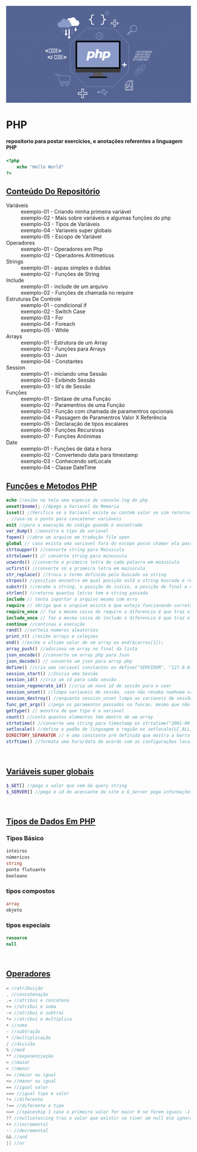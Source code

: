 ![PHP](./assets/php_image.png)

# PHP

#### repositorio para postar exercicios, e anotações referentes a linguagem PHP

```php
<?php
    echo "Hello World"
?>
```

<h2 style="text-decoration: underline">Conteúdo Do Repositório</h2>

<dl>
  <dt>Variáveis</dt>
  <dd>exemplo-01 - Criando minha primeira variável</dd>
  <dd>exemplo-02 - Mais sobre variáveis e algumas funções do php</dd>
  <dd>exemplo-03 - Tipos de Variáveis</dd>
  <dd>exemplo-04 - Variaveis super globais</dd>
  <dd>exemplo-05 - Escopo de Variável</dd>

  <dt>Operadores</dt>
  <dd>exemplo-01 - Operadores em Php</dd>
  <dd>exemplo-02 - Operadores Aritimeticos</dd>

  <dt>Strings</dt>
  <dd>exemplo-01 - aspas simples e dublas </dd>
  <dd>exemplo-02 - Funções de String</dd>

  <dt>Include</dt>
  <dd>exemplo-01 - include de um arquivo </dd>
  <dd>exemplo-02 - Funções de chamada no require</dd>

  <dt>Estruturas De Controle</dt>
  <dd>exemplo-01 - condicional if </dd>
  <dd>exemplo-02 - Switch Case</dd>
  <dd>exemplo-03 - For</dd>
  <dd>exemplo-04 - Foreach</dd>
  <dd>exemplo-05 - While</dd>

  <dt>Arrays</dt>
  <dd>exemplo-01 - Estrutura de um Array</dd>
  <dd>exemplo-02 - Funções para Arrays</dd>
  <dd>exemplo-03 - Json</dd>
  <dd>exemplo-04 - Constantes</dd>

  <dt>Session</dt>
  <dd>exemplo-01 - iniciando uma Sessão </dd>
  <dd>exemplo-02 - Exibindo Sessão</dd>
  <dd>exemplo-03 - Id's de Sessão</dd>

  <dt>Funções</dt>
  <dd>exemplo-01 - Sintaxe de uma Função</dd>
  <dd>exemplo-02 - Paramentros de uma Função</dd>
  <dd>exemplo-03 - Função com chamada de paramentros opcionais</dd>
  <dd>exemplo-04 - Passagem de Paramentros Valor X Referência </dd>
  <dd>exemplo-05 - Declaração de tipos escalares </dd>
  <dd>exemplo-06 - Funções Recursivas </dd>
  <dd>exemplo-07 - Funções Anônimas </dd>

  <dt>Date</dt>
  <dd>exemplo-01 - Funções de data e hora</dd>
  <dd>exemplo-02 - Convertendo data para timestamp</dd>
  <dd>exemplo-03 - Conhecendo setLocale</dd>
  <dd>exemplo-04 - Classe DateTime</dd>
  
  
</dl>

<h2 style="text-decoration: underline">Funções e Metodos PHP</h2>

```php
echo //exibe na tela uma especie de console.log do php
unset($nome); //Apaga a Variavel da Memoria
isset() //Verifica se a Variavel existe ou contém valor se sim retorna true caso contrário retorna false
. //usa-se o ponto para concatenar variáveis
exit //para a execução do codigo quando é encontrado
var_dump() //monstra o tipo da variavel
fopen() //abre um arquivo em tradução file open
global // caso exista uma variavel fora do escopo posso chamar ela passando global antes da variável
strtoupper() //converte string para Maiuscula
strtolower() // converte string para minuscula
ucwords() //converte a primeira letra de cada palavra em maiuscula
ucfirst() //converte só a primeira letra em maiuscula
str_replace() //troca o termo definido pelo buscado na string
strpos() //position encontra em qual posição estã a string buscada e retorno o numero
substr() //recebe a string, a posição de inicio, a posição de final e retorna a string cortada
strlen() //retorna quantas letras tem a string passada
include // tenta inportar o arquivo mesmo com erro
require // obriga que o arquivo exista e que esteja funcionando corretamente para importar, se não existir ou estiver com erro, o require gera erro fatal
require_once // faz a mesma coisa do require a diferencia é que traz o arquivo apenas uma vez
include_once // faz a mesma coisa do include a diferencia é que traz o arquivo apenas uma vez
continue //continua a execução
rand() //sorteia numeros aleatorios
print_r() //exibe arrays e coleçoes
end() //exibe o ultimo valor de um array ex end($carros[1]);
array_push() //adiciona um array no final da lista
json_encode() //converte um array php para Json
json_decode() // converte um json para array php
define() //cria uma variavel constantes ex define("SERVIDOR", "127.0.0.1");
session_start() //Inicia uma Sessão
session_id() //cria um id para cada sessão
session_regenerate_id() //cria um novo id de sessão para o user
session_unset() //limpa variaveis de sessão, caso não receba numhuma variavel como parametro limpa todas as variaveis de sessão
session_destroy() //enquanto session_unset limpa as variaveis de sessão ela ainda permanece com o usuario ativo na sessão, session_destroy ele limpa tudo e remove o usuario da sessão
func_get_args() //pega os paramentos passados na funcao, mesmo que não tenha nenhuma variavel passada como paramentro ex function ola();
gettype() // monstra de que tipo é a variavel
count() //conta quantos elementos tem dentro de um array
strtotime() //converte uma string para timestamp ex strtotime("2001-09-11") aceita expressoes ex now or +1 day
setlocale() //define o padão de linguagem e região ex setlocale(LC_ALL, "pt_BR", "pt_BR.utf-8", "portuguese")
DIRECTORY_SEPARATOR // é uma constante pré definida que mostra a barra certa 
strftime() //formata uma hora/data de acordo com as configurações locais
```

<br />
<h2 style="text-decoration: underline">Variáveis super globais</h2>

```php
$_GET[] //pega o valor que vem da query string
$_SERVER[] //pega o id do acessante do site o $_Server pega informações do ambiente
```

<br />

<h2 style="text-decoration: underline">Tipos de Dados Em PHP</h2>

### Tipos Básico

```php
inteiros
númericos
string
ponto flutuante
booleano
```

### tipos compostos

```php
array
objeto
```

### tipos especiais

```php
resource
null
```

<br />
<h2 style="text-decoration: underline">Operadores</h2>

```php
= //atribuição
. //concatenação
.= //atribui e concatena
+= //atribui e soma
-= //atribui e subtrai
*= //atribui e multiplica
+ //soma
- //subtração
* //multiplicação
/ //divisão
% //mod
** //exponenciação
> //maior
< //menor
>= //maior ou igual
<= //manor ou igual
== //igual valor
=== //igual tipo e valor
!= //diferente
!== //diferente e tipo
<=> //spaceship 1 caso o primeiro valor for maior 0 se forem iguais -1 caso o segundo valor for maior
?? //nullcolescing tras o valor que existir se tiver um null ele ignora, assim que encontrar o primeiro valor valido ele retorna
++ //incremental
-- //decremental
&& //and
|| //or
```
